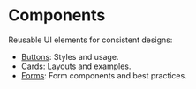 
# Components

Reusable UI elements for consistent designs:

- [Buttons](buttons.md): Styles and usage.
- [Cards](cards.md): Layouts and examples.
- [Forms](forms.md): Form components and best practices.

